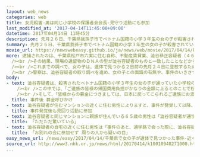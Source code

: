 ```yaml
---
layout: web_news
categories: web
title: 女児殺害-男は同じ小学校の保護者会会長-見守り活動にも参加
last_modified_at: '2017-04-14T11:45:00+09:00'
datetime: 2017年04月14日 11時45分
description: 先月２６日、千葉県我孫子市でベトナム国籍の小学３年生の女の子が殺害されているのが見つかった事件で、警察は、近くに住む４６歳の男を女の子の遺体を遺棄した疑いで逮捕しました。男は女の子が通っていた小学校の保護者で作る会の会長を務めていて、通学路での見守り活動もしていたということで、警察は、事件のいきさつなどを詳しく調べる方針です。
summary: 先月２６日、千葉県我孫子市でベトナム国籍の小学３年生の女の子が殺害されているのが見つかった事件で、警察は、近くに住む４６歳の男を女の子の遺体を遺棄した疑いで逮捕しました。男は女の子が通っていた小学校の保護者で作る会の会長を務めていて、通学路での見守り活動もしていたということで、警察は、事件のいきさつなどを詳しく調べる方針です。
movie_url: https://newswebeasy.github.io/ja/news/web/movie/2017/04/14/k10010948271000.mp4
more: 逮捕されたのは、千葉県松戸市六実に住む自称、不動産賃貸業、澁谷恭正容疑者（４６）です。<br /><br />この事件は、先月２６日、千葉県我孫子市北新田の排水路脇の草むらで、松戸市に住む小学３年生でベトナム国籍のレェ・ティ・ニャット・リンさん（９）が首を絞められて殺害されているのが見つかったもので、警察は、殺人や遺体を遺棄した疑いで捜査を進めていました。<br
  /><br />その結果、現場の遺留物のＤＮＡの型が澁谷容疑者のものと一致したことなどから、女の子の遺体を遺棄した疑いで逮捕しました。<br /><br />松戸市教育委員会などによりますと、澁谷容疑者は、女の子が通っていた六実第二小学校の保護者で作る会の会長を務めていたほか、女の子の通学路などで子どもたちの登校を見守る活動を行っていたということです。<br
  /><br />これまでの調べで、女の子は、遺体で見つかる２日前の先月２４日に登校するため自宅を出たあと行方がわからなくなり、遺体の発見現場からおよそ２０キロ離れた利根川の河川敷では、女の子のランドセルや身につけていたと見られる衣服などが見つかっていました。<br
  /><br />警察は、澁谷容疑者の取り調べを進め、女の子との面識の有無や、事件のいきさつなどを詳しく調べる方針です。
body:
- text: 澁谷容疑者は、殺害されたベトナム国籍の小学３年生の女の子が通っていた小学校の保護者で作る会の会長を務めていて、事件後の今月５日には、澁谷容疑者の名前で、女の子の家族がベトナムから帰国する際にかかる費用の募金を呼びかけています。<br
    /><br />この中では、「ご遺族の皆様の帰国費用負担がかなりの金額に上るとのことで松戸市から相談を受け、少しでも助けになればと募金のご協力をお願いしております」と記されています。<br
    /><br />そして、「皆様からの募金につきましては、日本に戻ってこられるご遺族にお渡しすることになっています。皆様のご協力をどうぞよろしくお願いします」と呼びかけています。
  title: 事件後 募金呼びかけ
- text: 澁谷容疑者が住むマンションの近くに住む男性によりますと、事件が発覚して以降、保護者による登下校の際の見回り活動に澁谷容疑者が参加しているのを数回見かけたということです。
  title: 事件発覚後も見回り活動に参加
- text: 澁谷容疑者と同じマンションに親族が住んでいる６５歳の男性は「澁谷容疑者が通学路の交差点で見守りの活動をしているのをよく見かけた。おととい、活動が終わったころの時間にマンションの下で会って、『子どもを殺すなんてばかなことをする』と声をかけたときに、うなずくようなそぶりをしていた。活動を頑張っていたので、怒りを通り越してただただ驚いている」と話していました。
  title: 「ただただ驚いている」
- text: 澁谷容疑者の自宅の近くに住む男性は「事件のあと、通学路で会った際に、澁谷容疑者が『リンさんのお別れ会に家族がインフルエンザになったため参加しなかったら、周りの人から疑いの目をかけられている』と言っていた」と話してました。
  title: 「お別れの会に参加せず 周りの人から疑いの目」
easy_news_url: /news/easy/2017/04/14/千葉県で女の子が遺体で見つかった事件-近くの男を逮捕/
source_url: http://www3.nhk.or.jp/news/html/20170414/k10010948271000.html?utm_int=nsearch_contents_search-items_001
...
```

